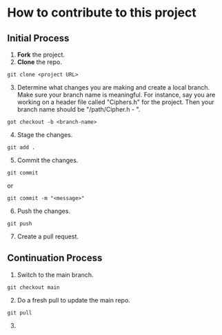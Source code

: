 # How to contribute to this project
## Initial Process
1. **Fork** the project. 
2. **Clone** the repo. 
```
git clone <project URL>
```
3. Determine what changes you are making and create a local branch. Make sure your branch name is meaningful. For instance, say you are working on a header file called "Ciphers.h" for the project. Then your branch name should be "/path/Cipher.h - <dev-name>". 
```
got checkout -b <branch-name>
```
4. Stage the changes. 
```
git add .
```
5. Commit the changes. 
```
git commit
```
or
```
git commit -m "<message>"
```
6. Push the changes. 
```
git push
```
7. Create a pull request. 

## Continuation Process
1. Switch to the main branch. 
```
git checkout main
```
2. Do a fresh pull to update the main repo. 
```
git pull
```
3. 